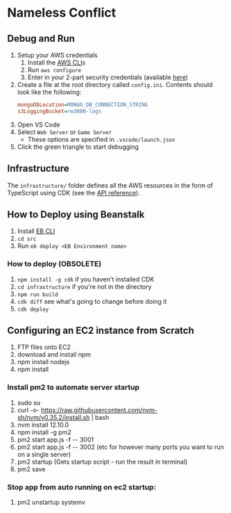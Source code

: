 # Nameless Conflict

## Debug and Run

1. Setup your AWS credentials
   1. Install the [AWS CLI](https://docs.aws.amazon.com/cli/latest/userguide/install-cliv2-windows.html)s
   1. Run `aws configure`
   1. Enter in your 2-part security credentials (available [here](https://console.aws.amazon.com/iam/home#/security_credentials))
1. Create a file at the root directory called `config.ini`. Contents should look like the following:
    ```ini
    mongoDbLocation=MONGO_DB_CONNECTION_STRING
    s3LoggingBucket=rw3000-logs
    ```
1. Open VS Code
1. Select `Web Server` or `Game Server`
   * These options are specified in `.vscode/launch.json`
1. Click the green triangle to start debugging

## Infrastructure

The `infrastructure/` folder defines all the AWS resources in the form of TypeScript using CDK (see the [API reference](https://docs.aws.amazon.com/cdk/api/latest/docs/aws-construct-library.html)).

## How to Deploy using Beanstalk
1. Install [EB CLI](https://docs.aws.amazon.com/elasticbeanstalk/latest/dg/eb-cli3-install-windows.html)
1. `cd src`
1. Run `eb deploy <EB Environment name>`

### How to deploy (OBSOLETE)
1. `npm install -g cdk`   if you haven't installed CDK
1. `cd infrastructure`    if you're not in the directory
1. `npm run build`
1. `cdk diff`             see what's going to change before doing it
1. `cdk deploy`


## Configuring an EC2 instance from Scratch

1. FTP files onto EC2
1. download and install npm
1. npm install nodejs
1. npm install

### Install pm2 to automate server startup
1. sudo su
1. curl -o- https://raw.githubusercontent.com/nvm-sh/nvm/v0.35.2/install.sh | bash
1. nvm install 12.10.0
1. npm install -g pm2
1. pm2 start app.js -f -- 3001
1. pm2 start app.js -f -- 3002 (etc for however many ports you want to run on a single server)
1. pm2 startup (Gets startup script - run the result in terminal)
1. pm2 save

### Stop app from auto running on ec2 startup:
1. pm2 unstartup systemv
